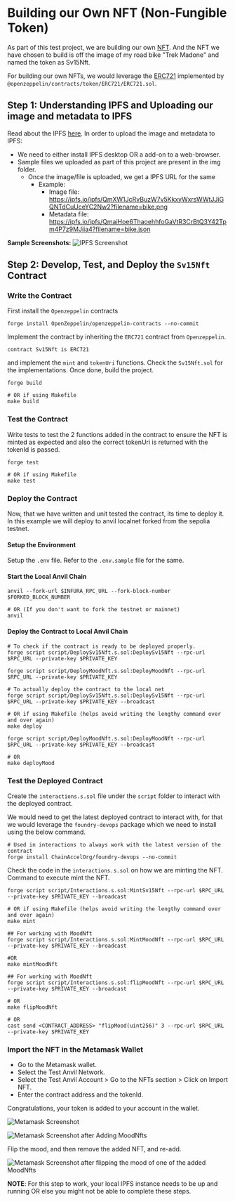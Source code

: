 # Building our Own NFT (Non-Fungible Token)

As part of this test project, we are building our own [NFT](https://en.wikipedia.org/wiki/Non-fungible_token). And the NFT we have chosen to build is off the image of my road bike "Trek Madone" and named the token as Sv15Nft.

For building our own NFTs, we would leverage the [ERC721](https://docs.openzeppelin.com/contracts/3.x/erc721) implemented by `@openzeppelin/contracts/token/ERC721/ERC721.sol`.

## Step 1: Understanding IPFS and Uploading our image and metadata to IPFS

Read about the IPFS [here](https://docs.ipfs.tech/concepts/what-is-ipfs/). In order to upload the image and metadata to IPFS:

- We need to either install IPFS desktop OR a add-on to a web-browser. 
- Sample files we uploaded as part of this project are present in the img folder.
  - Once the image/file is uploaded, we get a IPFS URL for the same
    - Example:
      - Image file: <https://ipfs.io/ipfs/QmXW1JcRvBuzW7v5KkxyWxrsWWtJJiGQNTdCuUceYC2Nw2?filename=bike.png>
      - Metadata file: <https://ipfs.io/ipfs/QmaiHoe6ThaoehhfoGaVtR3CrBtQ3Y42Tpm4P7z9MJiia4?filename=bike.json>

**Sample Screenshots:**
![IPFS Screenshot](readme-imgs/ipfs.png)

## Step 2: Develop, Test, and Deploy the `Sv15Nft` Contract

### Write the Contract

First install the `Openzeppelin` contracts

```shell
forge install OpenZeppelin/openzeppelin-contracts --no-commit
```

Implement the contract by inheriting the `ERC721` contract from `Openzeppelin`.

```solidity
contract Sv15Nft is ERC721
```

and implement the `mint` and `tokenUri` functions. Check the `Sv15Nft.sol` for the implementations. Once done, build the project.

```shell
forge build

# OR if using Makefile
make build
```

### Test the Contract

Write tests to test the 2 functions added in the contract to ensure the NFT is minted as expected and also the correct tokenUri is returned with the tokenId is passed.

```shell
forge test

# OR if using Makefile
make test
```

### Deploy the Contract

Now, that we have written and unit tested the contract, its time to deploy it. In this example we will deploy to anvil localnet forked from the sepolia testnet.

#### Setup the Environment

Setup the `.env` file. Refer to the `.env.sample` file for the same.

#### Start the Local Anvil Chain

```shell
anvil --fork-url $INFURA_RPC_URL --fork-block-number $FORKED_BLOCK_NUMBER

# OR (If you don't want to fork the testnet or mainnet)
anvil
```

#### Deploy the Contract to Local Anvil Chain

```shell
# To check if the contract is ready to be deployed properly.
forge script script/DeploySv15Nft.s.sol:DeploySv15Nft --rpc-url $RPC_URL --private-key $PRIVATE_KEY

forge script script/DeployMoodNft.s.sol:DeployMoodNft --rpc-url $RPC_URL --private-key $PRIVATE_KEY

# To actually deploy the contract to the local net
forge script script/DeploySv15Nft.s.sol:DeploySv15Nft --rpc-url $RPC_URL --private-key $PRIVATE_KEY --broadcast

# OR if using Makefile (helps avoid writing the lengthy command over and over again)
make deploy

forge script script/DeployMoodNft.s.sol:DeployMoodNft --rpc-url $RPC_URL --private-key $PRIVATE_KEY --broadcast

# OR 
make deployMood
```

### Test the Deployed Contract

Create the `interactions.s.sol` file under the `script` folder to interact with the deployed contract.

We would need to get the latest deployed contract to interact with, for that we would leverage the `foundry-devops` package which we need to install using the below command.

```shell
# Used in interactions to always work with the latest version of the contract
forge install ChainAccelOrg/foundry-devops --no-commit
```

Check the code in the `interactions.s.sol` on how we are minting the NFT. Command to execute mint the NFT.

```shell
forge script script/Interactions.s.sol:MintSv15Nft --rpc-url $RPC_URL --private-key $PRIVATE_KEY --broadcast

# OR if using Makefile (helps avoid writing the lengthy command over and over again)
make mint

## For working with MoodNft
forge script script/Interactions.s.sol:MintMoodNft --rpc-url $RPC_URL --private-key $PRIVATE_KEY --broadcast

#OR
make mintMoodNft

## For working with MoodNft
forge script script/Interactions.s.sol:flipMoodNft --rpc-url $RPC_URL --private-key $PRIVATE_KEY --broadcast

# OR 
make flipMoodNft

# OR
cast send <CONTRACT_ADDRESS> "flipMood(uint256)" 3 --rpc-url $RPC_URL --private-key $PRIVATE_KEY
```

### Import the NFT in the Metamask Wallet

- Go to the Metamask wallet.
- Select the Test Anvil Network.
- Select the Test Anvil Account >  Go to the NFTs section > Click on Import NFT.
- Enter the contract address and the tokenId.

Congratulations, your token is added to your account in the wallet.

![Metamask Screenshot](readme-imgs/metamask.png)

![Metamask Screenshot after Adding MoodNfts](readme-imgs/metamask-mood-initial.png)

Flip the mood, and then remove the added NFT, and re-add.

![Metamask Screenshot after flipping the mood of one of the added MoodNfts](readme-imgs/metamask-mood-updated.png)

**NOTE**: For this step to work, your local IPFS instance needs to be up and running OR else you might not be able to complete these steps.
